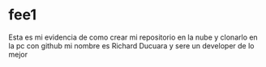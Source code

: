 # fee1
Esta es mi evidencia de como crear mi repositorio en la nube y clonarlo en la pc con github
mi nombre es Richard Ducuara y sere un developer de lo mejor

